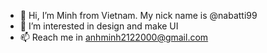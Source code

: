 - 👋 Hi, I’m Minh from Vietnam. My nick name is @nabatti99
- 👀 I’m interested in design and make UI
- 📫 Reach me in anhminh2122000@gmail.com

<!---
nabatti99/nabatti99 is a ✨ special ✨ repository because its `README.md` (this file) appears on your GitHub profile.
You can click the Preview link to take a look at your changes.
--->
